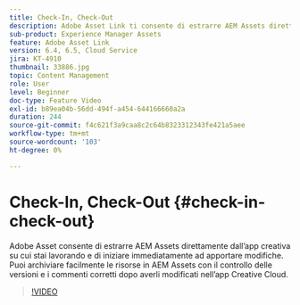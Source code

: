 ```yaml
---
title: Check-In, Check-Out
description: Adobe Asset Link ti consente di estrarre AEM Assets direttamente dall’app creativa su cui stai lavorando e di iniziare immediatamente ad apportare modifiche. Puoi archiviare facilmente le risorse in AEM Assets con il controllo delle versioni e i commenti corretti dopo averli modificati nell’app Creative Cloud.
sub-product: Experience Manager Assets
feature: Adobe Asset Link
version: 6.4, 6.5, Cloud Service
jira: KT-4910
thumbnail: 33886.jpg
topic: Content Management
role: User
level: Beginner
doc-type: Feature Video
exl-id: b89ea04b-56dd-494f-a454-644166660a2a
duration: 244
source-git-commit: f4c621f3a9caa8c2c64b8323312343fe421a5aee
workflow-type: tm+mt
source-wordcount: '103'
ht-degree: 0%

---
```


# Check-In, Check-Out {#check-in-check-out}

Adobe Asset consente di estrarre AEM Assets direttamente dall’app creativa su cui stai lavorando e di iniziare immediatamente ad apportare modifiche. Puoi archiviare facilmente le risorse in AEM Assets con il controllo delle versioni e i commenti corretti dopo averli modificati nell’app Creative Cloud.

>[!VIDEO](https://video.tv.adobe.com/v/33886?quality=12&learn=on)
